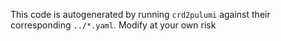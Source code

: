 This code is autogenerated by running `crd2pulumi` against their corresponding `../*.yaml`. Modify at your own risk